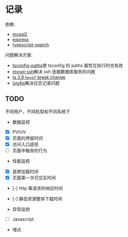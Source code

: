 # 记录

依赖:

- [mysql2](https://github.com/sidorares/node-mysql2#readme)
- [express](https://expressjs.com/en/4x/api.html)
- [typescript-search](https://www.typescriptlang.org/dt/search?search=)

问题解决方案:

- [tsconfig-paths](https://www.npmjs.com/package/tsconfig-paths)使 tsconfig 的 paths 属性在执行时也有效
- [mysql-ssh](https://www.npmjs.com/package/mysql-ssh)解决 ssh 连接数据库服务的问题
- [ts 3.9 `keyof` break change](https://www.typescriptlang.org/docs/handbook/release-notes/typescript-2-9.html#example-1)
- [log4js](https://www.npmjs.com/package/log4js)解决日志记录问题

## TODO

不同用户，不同机型和不同系统下

- 数据监控
- [x] PV/UV
- [x] 页面的停留时间
- [x] 访问入口途径
- [ ] 页面中触发的行为

- 性能监控
- [x] 首屏加载时间
- [x] 页面第一次可交互时间
- [-] http 等请求的响应时间
- [-] 静态资源整体下载时间

- 异常监控
- [ ] Javascript

- 埋点
